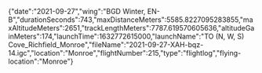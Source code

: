 {"date":"2021-09-27","wing":"BGD Winter, EN-B","durationSeconds":743,"maxDistanceMeters":5585.8227095283855,"maxAltitudeMeters":2651,"trackLengthMeters":7787.619570605636,"altitudeGainMeters":174,"launchTime":1632772615000,"launchName":"TO (N, W, S) Cove_Richfield_Monroe","fileName":"2021-09-27-XAH-bqz-14.igc","location":"Monroe","flightNumber":215,"type":"flightlog","flying-location":"Monroe"}
